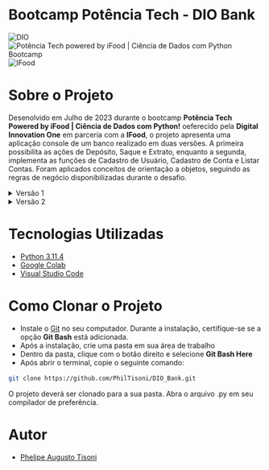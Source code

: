 # Bootcamp Potência Tech - DIO Bank

<img style = "width: 200px" src = "https://encrypted-tbn0.gstatic.com/images?q=tbn:ANd9GcRdjqTkPkxvNF5yqLhPRNhYXnwXuW422OWMGMyn2KkNTjRyuqZriAq26YEAK35FIOgKAwY&usqp=CAU" alt = "DIO"> <img style = "width: 200px" src = "https://hermes.dio.me/files/assets/57ee4023-b3ef-4dd5-b403-c9107fda7723.png" alt = "Potência Tech powered by iFood | Ciência de Dados com Python Bootcamp"> <img style = "width: 200px" src = "https://logospng.org/download/ifood/logo-ifood-1024.png" alt = "IFood">


# Sobre o Projeto

Desenolvido em Julho de 2023 durante o bootcamp **Potência Tech Powered by iFood | Ciência de Dados com Python!** oeferecido pela **Digital Innovation One** em parceria com a **IFood**, o projeto apresenta uma aplicação console de um banco realizado em duas versões. A primeira possibilita as ações de Depósito, Saque e Extrato, enquanto a segunda, implementa as funções de Cadastro de Usuário, Cadastro de Conta e Listar Contas. Foram aplicados conceitos de orientação a objetos, seguindo as regras de negócio disponibilizadas durante o desafio.

<details><summary>Versão 1</summary>

# Índice

- <a href = "#Regras-de-Negócio">Regras de Negócio</a>
- <a href = "#Projeto-v1">Projeto v1</a>
- <a href = "#Próximos-Passos">Próximos Passos</a>
- <a href = "#Autor">Autor</a>

  
# Regras de Negócio

Fomos contratados por um grande banco para desenvolver o seu novo sistema. Esse banco deseja modernizar suas operações e para isso escolheu a línguagem Python. Para a primeira versão do sistema, devemos implementar apenas 3 operações: depósito, saque e extrato. A primeira versão do projeto trabalha com apenas um usuário, dessa forma, não precisamos nos preocupar em identificar qual é o número da agência e conta bancária. 

## Depósito:

- Deve ser possível depositar valores positivos para a conta bancária.
- Todos os depósitos devem ser armazenados em uma variável e exibidos na operação de extrato

## Saque:

- O sistema deve permitir realizar 3 saques diários com limite máximo de R$ 500.00 por saque
- Caso o usuário não tenha saldo em conta, o sistema deve exibir uma mensagem informando que não será possível sacar o dinheiro por falta de saldo
- Todos os saques devem ser armazenados em uma variável e exibidos na operação de extrato
 
## Extrato:

- Essa operação deve listar todos os depósitos e saques realizados na conta
- No fim da listagem, deve ser exibido o saldo atual da conta
- Os valores devem ser exibidos utilizando o formato R$ xxxx.xx, por exemplo: 1500.45 = R$ 1500.45



# Projeto v1

O código está divido em 4 partes: Menu, Funções do Sistema, Funções Bancárias e Exemplo. Procurou-se manter as boas práticas de programação e a aplicação de princípios [SOLID](https://www.dio.me/articles/mentoria-codigo-limpo-solid-e-boas-praticas) para a construção de um código limpo e de fácil manutenção.

## Menu

A lógica central do programa está na função **exibir()** da classe **Menu**, ele mostra as opções propostas pelo desafio e realiza algumas validações.

<img style = "width: 300px" src="./Assets/Menu.PNG" alt = "Menu">

## Funções do Sistema

Essas duas funções são responsáveis por otimizar a execução e evitar a repetição de códigos:

```python
def retornar_menu(self):
        input('\n\nPressione Enter para continuar...')

    def limpar_tela(self):
         os.system('cls' if os.name == 'nt' else 'clear')  # Limpa a tela do console
```

A função **retornar_menu()** espera que o usuário aperte **Enter** para continuar a próxima etapa do processo, deixando o programa mais interativo. A segunda função **limpar_tela()** verifica através de uma condicional ternária qual é o sistema operacional utilizado pelo usuário, pois o comando de limpeza do terminal é diferente em relação ao Windows, Linux ou Mac.


## Funções Bancárias

Todas as funções possuem um cabeçalho informando o seu tipo (Depósito, Saque ou Extrato) e realizam as devidas verificações seguindo a regra de negócio proposta no desafio. Pensando na manutenção do código a longo prazo, optou-se por substituir a utilização de variáveis por listas, deste modo, ao executar um depósito ou saque, os dados foram adicionados através do **append()** na sua respectiva lista. Abaixo, é possível visualizar um exemplo na função **depositar()**.

```python
 def depositar(self): 
        self.limpar_tela()      
        print('----------------------------------')
        print('            DEPÓSITO')
        print('----------------------------------\n')
        deposito = float(input('Insira o valor do depósito: R$ '))

        if deposito <= 0:
            print('Não é possível depositar valores negativos ou iguais a R$ 0.00')
        else:
            self.saldo += deposito
            self.depositos.append(deposito)
            print(f'\nOperação realizada com sucesso. \nSaldo Atual: R$ {self.saldo:.2f}')
```

A função **exibir_extrato()** utilizou **enumerates** para facilitar a impressão dos dados na tela:

```python
 if self.depositos:            
            for i, deposito in enumerate(self.depositos, start=1):
                print(f'Depósito {i}: R$ {deposito:.2f}')
            print('---------------------------')
```

Como se tratam de dados com chave e valor, adicionou-se um laço **for** com dois contadores, assim, é possível imprimir o número do depósito e a quantia adicionada na conta:

<img style = "width: 300px" src="./Assets/Extrato.PNG" alt = "Extrato - Exemplo de Formatação">


## Exemplo

Para exemplificar, ao final do código, foi inserido o valor de 100.00 para o saldo e preencheu-se as variáveis com as informações da regra de negócio, como o limite diário de R$ 500.00 e a quantidade de saques realizados.

```python
saldo = 100.00
depositos = []
saques = []
limite_diario = 500.00
quantidade_saques_realizados = 0

menu = Menu(saldo, depositos, saques, limite_diario, quantidade_saques)
menu.exibir()
```

# Próximos Passos

- [x] Separar o código em funções
- [x] Incluir implementações do Desafio 2 após a finalização das aulas

</details>



<details><summary>Versão 2</summary>

# Índice

- <a href = "#Regras-de-Negócio">Regras de Negócio</a>
- <a href = "#Projeto-v2">Projeto v2</a>
- <a href = "#Próximos-Passos">Próximos Passos</a>
- <a href = "#Autor">Autor</a>

  
# Regras de Negócio

Precisamos deixar nosso código mais modularizado, para isso, vamos criar funções para as operações existentes: Sacar, Depoistar e Visualizar Extrato. Além disso, para a versão 2 do nosso sistema, precisamos criar duas novas funções: Cadastrar Usuário (cliente do banco) e Cadastrar Conta (vincular com o usuário).

Devemos criar funções para todas as operações do sistema. Cada função terá uma regra na passagem de argumento, o retorno e a forma de como serão chamadas pode ser definida por você da forma que achar melhor. Fique a vontade para criar mais funções como Listar Contas, por exemplo.

## Depósito:

- Deve ser possível depositar valores positivos para a conta bancária.
- Todos os depósitos devem ser armazenados em uma variável e exibidos na operação de extrato
- Receber argumentos apenas por posição (positional only)

## Saque:

- O sistema deve permitir realizar 3 saques diários com limite máximo de R$ 500.00 por saque
- Caso o usuário não tenha saldo em conta, o sistema deve exibir uma mensagem informando que não será possível sacar o dinheiro por falta de saldo
- Todos os saques devem ser armazenados em uma variável e exibidos na operação de extrato
- Receber argumentos apenas por nome (keyword only) 
 
## Extrato:

- Essa operação deve listar todos os depósitos e saques realizados na conta
- No fim da listagem, deve ser exibido o saldo atual da conta
- Os valores devem ser exibidos utilizando o formato R$ xxxx.xx, por exemplo: 1500.45 = R$ 1500.45
- Receber argumentos por posição (positional only) e nome (keyword only). Argumentos posicionais: Saldo, argumentos nomeados: Extrato

## Criar Usuário (cliente):

- Deve armazenar os usuários em uma lista
- Um usuário é comporto por: Nome, CPF, Endereço
- O Endereço é uma string com o formato: Logradouro, número - Bairro - Cidade/Estado
- Devem ser armazenados somente números no CPF
- Não podemos cadastrar dois usuários com o mesmo CPF

## Criar Contas:

- Deve armazenar as contas em uma lista
- Uma conta é comporto por: Agência, Número da Conta e Usuário
- O Número da Conta é sequencial iniciando em 1
- O número da Agência é fixo: "0001"
- O usuário pode ter mais de uma conta, mas uma conta pertence somente a um usuário.



# Projeto v2

Houveram implementações e reestruturações no código da versão 1. Procurou-se manter as boas práticas de programação e a aplicação de princípios [SOLID](https://www.dio.me/articles/mentoria-codigo-limpo-solid-e-boas-praticas) para a construção de um código limpo e de fácil manutenção.

## Menu

Foram inseridas as novas opções, havendo poucas modificações. A classe Menu foi substituida por uma função, deixando o código mais padronizado para essa versão:

```python
def exibir_menu(saldo, depositos, saques, saques_realizados, usuarios, contas, numero_conta):
    while True:
        limpar_tela()
        print('-----------------MENU-----------------')
        print('1 - Cadastrar Usuário')
        print('2 - Cadastrar Conta')
        print('3 - Listar Contas')
        print('4 - Depósito')
        print('5 - Saque')
        print('6 - Extrato')
        print('7 - Sair')
        print('--------------------------------------\n')
        selecao = input('Digite o número da opção desejada: ')

        if selecao == '1':
            limpar_tela()
            usuarios = cadastrar_usuario(usuarios)
            retornar_menu()
        elif selecao == '2':
            limpar_tela()
            contas = cadastrar_conta(contas, numero_conta, usuarios)
            numero_conta += 1
            retornar_menu()

      [...]       
```


## Funções Bancárias

Foram inseridas as alterações nos atributos seguindo a regra de negócio, mantendo suas tarefas anteriores operacionais.

```python
    def depositar(saldo, lista_depositos):
       limpar_tela()
       print('----------------------------------')
       print('            DEPÓSITO')
       print('----------------------------------\n')
       deposito = float(input('Insira o valor do depósito: R$ '))

      [...]
```

## Funções de Cadastro

Para evitar a repetição de código, foi criada uma função **procura_usuario()** que através de **list comprehsions** filtra o usuário através do CPF, dessa forma, evita-se duplicidade de dados e colabora com a manipulação das listas.

```python
def procura_usuario(cpf, usuarios):
    usuario_procurado = [usuario for usuario in usuarios if usuario['cpf'] == cpf]  
    return usuario_procurado[0] if usuario_procurado else None
```

Após a filtragem e as devidas validações, as funções **cadastrar_usuario()** e **cadastrar_conta()** salvam os dados em suas respecticas listas, como exigido no desafio.

## Listar Contas

Como uma função bônus, foi criada a **listar_contas()** que exibe todas as contas cadastradas no sistema:

```python
def listar_contas(contas):
    limpar_tela()
    print('----------------------------------')
    print('            LISTAR CONTAS')
    print('----------------------------------\n')

    if not contas:
        print('Nenhuma conta cadastrada.')
    else:
        for i, conta in enumerate(contas, start=1):
            cliente = conta['usuario']
            numero_conta = conta['numero_conta']
            agencia = conta['AGENCIA']

            print(f'Cliente: {cliente}')
            print(f'Conta: {i}')
            print(f'Agência: {agencia}')
            print('----------------------------------\n')
```

# Próximos Passos

- [ ] Separar as funções em classes
- [ ] Organizar o Menu em Sub-Menus


</details>

# Tecnologias Utilizadas

- [Python 3.11.4](https://www.python.org/downloads/) 
- [Google Colab](https://colab.google/)
- [Visual Studio Code](https://code.visualstudio.com/download)

# Como Clonar o Projeto

- Instale o [Git](https://git-scm.com/downloads) no seu computador. Durante a instalação, certifique-se se a opção **Git Bash** está adicionada.
- Após a instalação, crie uma pasta em sua área de trabalho
- Dentro da pasta, clique com o botão direito e selecione **Git Bash Here**
- Após abrir o terminal, copie o seguinte comando:
   
```bash
git clone https://github.com/PhilTisoni/DIO_Bank.git
```
O projeto deverá ser clonado para a sua pasta. Abra o arquivo .py em seu compilador de preferência.




# Autor

- [Phelipe Augusto Tisoni](https://www.linkedin.com/in/phelipetisoni "Phelipe Linkedin")
